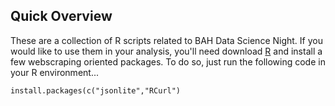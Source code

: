 ## Quick Overview
These are a collection of R scripts related to BAH Data Science Night. If you would like to use them in your analysis, you'll need download [R](http://cran.r-project.org/) and install a few webscraping oriented packages. To do so, just run the following code in your R environment...

`install.packages(c("jsonlite","RCurl")`
